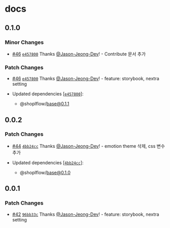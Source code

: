 # docs

## 0.1.0

### Minor Changes

- [#46](https://github.com/shopl/shoplflow/pull/46) [`e457800`](https://github.com/shopl/shoplflow/commit/e4578000408a8c5f825d82e3fc4c2b70244f8a08) Thanks [@Jason-Jeong-Dev](https://github.com/Jason-Jeong-Dev)! - Contribute 문서 추가

### Patch Changes

- [#46](https://github.com/shopl/shoplflow/pull/46) [`e457800`](https://github.com/shopl/shoplflow/commit/e4578000408a8c5f825d82e3fc4c2b70244f8a08) Thanks [@Jason-Jeong-Dev](https://github.com/Jason-Jeong-Dev)! - feature: storybook, nextra setting

- Updated dependencies [[`e457800`](https://github.com/shopl/shoplflow/commit/e4578000408a8c5f825d82e3fc4c2b70244f8a08)]:
  - @shoplflow/base@0.1.1

## 0.0.2

### Patch Changes

- [#44](https://github.com/shopl/shoplflow/pull/44) [`4bb24cc`](https://github.com/shopl/shoplflow/commit/4bb24cc34266075c5cd4a0fa2b59b886cc864ef6) Thanks [@Jason-Jeong-Dev](https://github.com/Jason-Jeong-Dev)! - emotion theme 삭제, css 변수 추가

- Updated dependencies [[`4bb24cc`](https://github.com/shopl/shoplflow/commit/4bb24cc34266075c5cd4a0fa2b59b886cc864ef6)]:
  - @shoplflow/base@0.1.0

## 0.0.1

### Patch Changes

- [#42](https://github.com/shopl/shoplflow/pull/42) [`96bb33c`](https://github.com/shopl/shoplflow/commit/96bb33c9e31028199bdcbb9ce956e3bcf443fac3) Thanks [@Jason-Jeong-Dev](https://github.com/Jason-Jeong-Dev)! - feature: storybook, nextra setting
